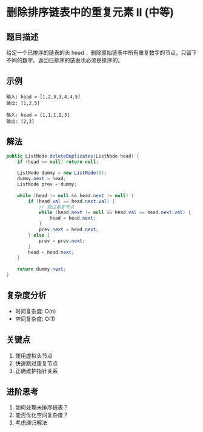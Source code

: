 # 删除排序链表中的重复元素 II (中等)

## 题目描述
给定一个已排序的链表的头 head ，删除原始链表中所有重复数字的节点，只留下不同的数字。返回已排序的链表也必须是排序的。

## 示例
```
输入: head = [1,2,3,3,4,4,5]
输出: [1,2,5]

输入: head = [1,1,1,2,3]
输出: [2,3]
```

## 解法
```java
public ListNode deleteDuplicates(ListNode head) {
    if (head == null) return null;
    
    ListNode dummy = new ListNode(0);
    dummy.next = head;
    ListNode prev = dummy;
    
    while (head != null && head.next != null) {
        if (head.val == head.next.val) {
            // 跳过重复节点
            while (head.next != null && head.val == head.next.val) {
                head = head.next;
            }
            prev.next = head.next;
        } else {
            prev = prev.next;
        }
        head = head.next;
    }
    
    return dummy.next;
}
```

## 复杂度分析
- 时间复杂度: O(n)
- 空间复杂度: O(1)

## 关键点
1. 使用虚拟头节点
2. 快速跳过重复节点
3. 正确维护指针关系

## 进阶思考
1. 如何处理未排序链表？
2. 能否优化空间复杂度？
3. 考虑递归解法
